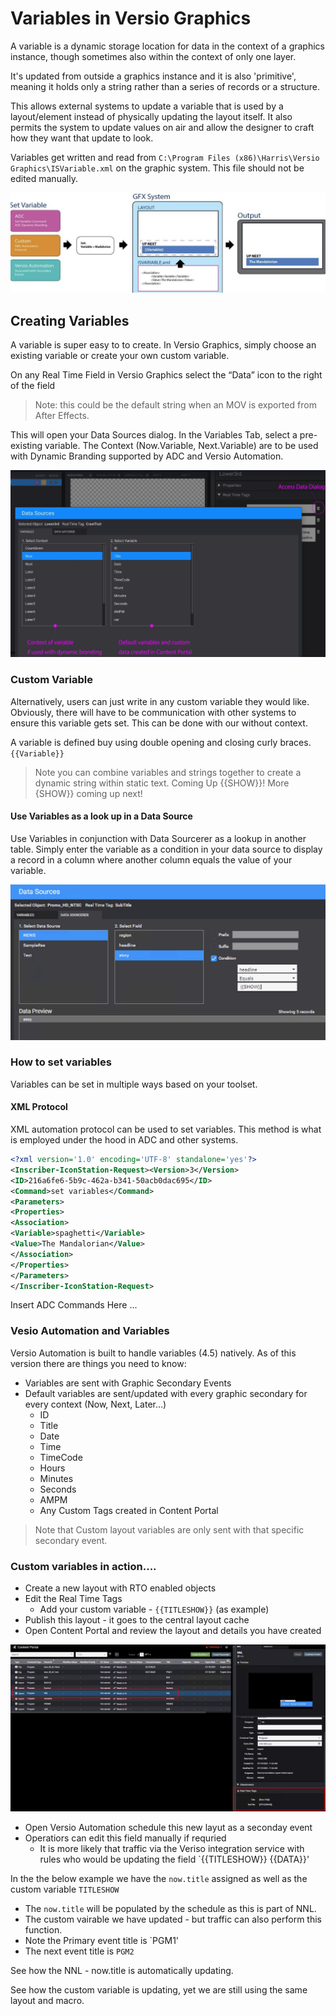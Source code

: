 <!--
Title : tut_versio_graphics_variables
- Created : 2022-07-19
- Updated :
- Author : James Rivers
- Written against (version):
- Sources :
- Author Notes :
- Tags : 
-->


# Variables in Versio Graphics

A variable is a dynamic storage location for data in the context of a graphics instance, though sometimes also within the context of only one layer. 

It's updated from outside a graphics instance and it is also 'primitive', meaning it holds only a string rather than a series of records or a structure.

This allows external systems to update a variable that is used by a layout/element instead of physically updating the layout itself. It also permits the system to update values on air and allow the designer to craft how they want that update to look. 

Variables get written and read from `C:\Program Files (x86)\Harris\Versio Graphics\ISVariable.xml` on the graphic system. This file should not be edited manually. 

![07-19_120009.png](attachments/2022-07-19_120009.png)

## Creating Variables 

A variable is super easy to to create. In Versio Graphics, simply choose an existing variable or create your own custom variable. 

On any Real Time Field in Versio Graphics select the “Data” icon to the right of the field

> Note: this could be the default string when an MOV is exported from After Effects.

This will open your Data Sources dialog. In the Variables Tab, select a pre-existing variable. The Context (Now.Variable, Next.Variable) are to be used with Dynamic Branding supported by ADC and Versio Automation.

![07-19_120304.png](attachments/2022-07-19_120304.png)

### Custom Variable

Alternatively, users can just write in any custom variable they would like. Obviously, there will have to be communication with other systems to ensure this variable gets set. This can be done with our without context. 

A variable is defined buy using double opening and closing curly braces. `{{Variable}}`

> Note you can combine variables and strings together to create a dynamic string within static text.
> Coming Up {{SHOW}}!
> More {SHOW}} coming up next!


#### Use Variables as a look up in a Data Source

Use Variables in conjunction with Data Sourcerer as a lookup in another table. Simply enter the variable as a condition in your data source to display a record in a column where another column equals the value of your variable.

![07-19_120659.png](attachments/22022-07-19_120659.png)

### How to set variables 

Variables can be set in multiple ways based on your toolset. 

#### XML Protocol 

XML automation protocol can be used to set variables. This method is what is employed under the hood in ADC and other systems.  
```xml
<?xml version='1.0' encoding='UTF-8' standalone='yes'?>
<Inscriber-IconStation-Request><Version>3</Version>
<ID>216a6fe6-5b9c-462a-b341-50acb0dac695</ID>
<Command>set variables</Command>
<Parameters>
<Properties>
<Association>
<Variable>spaghetti</Variable>
<Value>The Mandalorian</Value>
</Association>
</Properties>
</Parameters>
</Inscriber-IconStation-Request>
```

Insert ADC Commands Here ... 

### Vesio Automation and Variables

Versio Automation is built to handle variables (4.5) natively. As of this version there are things you need to know:

- Variables are sent with Graphic Secondary Events
- Default variables are sent/updated with every graphic secondary for every context (Now, Next, Later…)
   - ID
   - Title
   - Date
   - Time
   - TimeCode
   - Hours
   - Minutes
   - Seconds
   - AMPM
   - Any Custom Tags created in Content Portal

> Note that Custom layout variables are only sent with that specific secondary event.

### Custom variables in action....

- Create a new layout with RTO enabled objects
- Edit the Real Time Tags
   - Add your custom variable - `{{TITLESHOW}}` (as example) 
- Publish this layout - it goes to the central layout cache
- Open Content Portal and review the layout and details you have created

![07-19_123713.png](attachments/2022-07-19_123713.png)

- Open Versio Automation schedule this new layut as a seconday event
- Operatiors can edit this field manually if requried
   - It is more likely that traffic via the Veriso integration service with rules who would be updating the field `{{TITLESHOW}} {{DATA}}'

In the the below example we have the `now.title` assigned as well as the custom variable `TITLESHOW` 
- The `now.title` will be populated by the schedule as this is part of NNL. 
- The custom vairable we have updated - but traffic can also perform this function. 
- Note the Primary event title is `PGM1'
- The next event title is `PGM2` 

See how the NNL - now.title is automatically updating. 

See how the custom variable is updating, yet we are still using the same layout and macro. 





